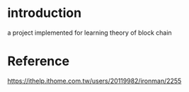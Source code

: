 # introduction

a project implemented for learning theory of block chain

# Reference

https://ithelp.ithome.com.tw/users/20119982/ironman/2255
